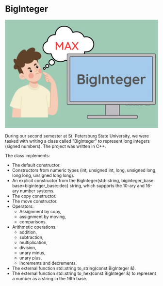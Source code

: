 # BigInteger

![I can't upload a theme image](images/image.png)



During our second semester at St. Petersburg State University, we were tasked with writing a class called "BigInteger" to represent long integers (signed numbers). The project was written in C++.



The class implements:
 - The default constructor.
 - Constructors from numeric types (int, unsigned int, long, unsigned long, long long, unsigned long long).
 - An explicit constructor from the BigInteger(std::string, biginteger_base base=biginteger_base::dec) string, which supports the 10-ary and 16-ary number systems.
 - The copy constructor.
 - The move constructor.
 - Operators:
   - Assignment by copy,
   - assignment by moving,
   - comparisons.
 - Arithmetic operations: 
   - addition, 
   - subtraction, 
   - multiplication, 
   - division, 
   - unary minus, 
   - unary plus, 
   - increments and decrements.
 - The external function std::string to_string(const BigInteger &).
 - The external function std::string to_hex(const BigInteger &) to represent a number as a string in the 16th base.
